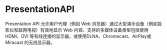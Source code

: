# PresentationAPI

Presentation API 允许用户代理（例如 Web 浏览器）通过大型演示设备（例如投影仪和联网电视）有效地显示 Web 内容。支持的多媒体设备类型包括使用 HDMI、DVI 等有线连接的显示器，或使用DLNA、Chromecast、AirPlay或Miracast 的无线显示器。
